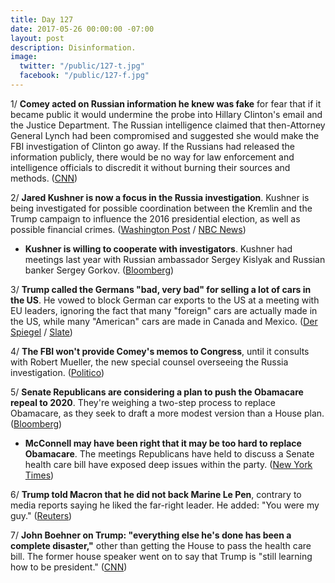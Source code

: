 ```yaml
---
title: Day 127
date: 2017-05-26 00:00:00 -07:00
layout: post
description: Disinformation.
image:
  twitter: "/public/127-t.jpg"
  facebook: "/public/127-f.jpg"
---
```


1/ **Comey acted on Russian information he knew was fake** for fear that if it became public it would undermine the probe into Hillary Clinton's email and the Justice Department. The Russian intelligence claimed that then-Attorney General Lynch had been compromised and suggested she would make the FBI investigation of Clinton go away. If the Russians had released the information publicly, there would be no way for law enforcement and intelligence officials to discredit it without burning their sources and methods. ([CNN](http://www.cnn.com/2017/05/26/politics/james-comey-fbi-investigation-fake-russian-intelligence/))

2/ **Jared Kushner is now a focus in the Russia investigation**. Kushner is being investigated for possible coordination between the Kremlin and the Trump campaign to influence the 2016 presidential election, as well as possible financial crimes. ([Washington Post](https://www.washingtonpost.com/world/national-security/jared-kushner-now-a-focus-in-russia-investigation/2017/05/25/f078db74-40c7-11e7-8c25-44d09ff5a4a8_story.html) / [NBC News](http://www.nbcnews.com/news/us-news/jared-kushner-now-under-fbi-scrutiny-russia-probe-say-officials-n764826))

* **Kushner is willing to cooperate with investigators**. Kushner had meetings last year with Russian ambassador Sergey Kislyak and Russian banker Sergey Gorkov. ([Bloomberg](https://www.bloomberg.com/politics/articles/2017-05-26/lawyer-says-kushner-willing-to-cooperate-with-investigators))

3/ **Trump called the Germans "bad, very bad" for selling a lot of cars in the US**. He vowed to block German car exports to the US at a meeting with EU leaders, ignoring the fact that many "foreign" cars are actually made in the US, while many "American" cars are made in Canada and Mexico. ([Der Spiegel](http://www.spiegel.de/international/world/trump-in-brussels-the-germans-are-bad-very-bad-a-1149330.html) / [Slate](http://www.slate.com/blogs/moneybox/2017/05/25/trump_reportedly_wants_to_stop_germans_from_selling_so_many_cars_here_where.html))

4/ **The FBI won't provide Comey's memos to Congress**, until it consults with Robert Mueller, the new special counsel overseeing the Russia investigation. ([Politico](http://www.politico.com/story/2017/05/25/james-comey-memos-fbi-congress-238837))

5/ **Senate Republicans are considering a plan to push the Obamacare repeal to 2020**. They're weighing a two-step process to replace Obamacare, as they seek to draft a more modest version than a House plan. ([Bloomberg](https://www.bloomberg.com/politics/articles/2017-05-25/senate-gop-obamacare-talks-seek-to-avoid-house-bill-s-pitfalls))

* **McConnell may have been right that it may be too hard to replace Obamacare**. The meetings Republicans have held to discuss a Senate health care bill have exposed deep issues within the party. ([New York Times](https://www.nytimes.com/2017/05/26/us/politics/health-care-senate-republicans.html))

6/ **Trump told Macron that he did not back Marine Le Pen**, contrary to media reports saying he liked the far-right leader. He added: "You were my guy." ([Reuters](http://www.reuters.com/article/us-usa-trump-macron-campaign-idUSKBN18L2IY))

7/ **John Boehner on Trump: "everything else he's done has been a complete disaster,"** other than getting the House to pass the health care bill. The former house speaker went on to say that Trump is "still learning how to be president." ([CNN](http://www.cnn.com/2017/05/26/politics/boehner-trump-kpmg-event-disaster-tax-reform/index.html))

